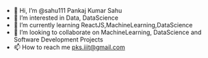 - 👋 Hi, I’m @sahu111 Pankaj Kumar Sahu
- 👀 I’m interested in Data, DataScience
- 🌱 I’m currently learning ReactJS,MachineLearning,DataScience
- 💞️ I’m looking to collaborate on MachineLearning, DataScience and Software Development Projects
- 📫 How to reach me pks.iiit@gmail.com

<!---
sahu111/sahu111 is a ✨ special ✨ repository because its `README.md` (this file) appears on your GitHub profile.
You can click the Preview link to take a look at your changes.
--->
